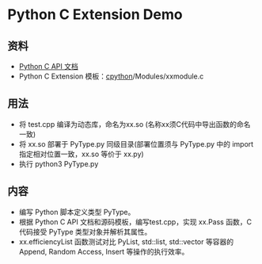 # Python C Extension Demo

## 资料
- [Python C API 文档](https://docs.python.org/3/contents.html)
- Python C Extension 模板：[cpython](https://github.com/python/cpython/tree/v3.7.0)/Modules/xxmodule.c

## 用法
- 将 test.cpp 编译为动态库，命名为xx.so (名称xx须C代码中导出函数的命名一致)
- 将 xx.so 部署于 PyType.py 同级目录(部署位置须与 PyType.py 中的 import 指定相对位置一致，xx.so 等价于 xx.py)
- 执行 python3 PyType.py

## 内容
- 编写 Python 脚本定义类型 PyType。
- 根据 Python C API 文档和源码模板，编写test.cpp，实现 xx.Pass 函数，C 代码接受 PyType 类型对象并解析其属性。
- xx.efficiencyList 函数测试对比 PyList, std::list, std::vector 等容器的 Append, Random Access, Insert 等操作的执行效率。
